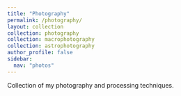 ```yaml
---
title: "Photography"
permalink: /photography/
layout: collection
collection: photography
collection: macrophotography
collection: astrophotography
author_profile: false
sidebar:
  nav: "photos"
---
```


Collection of my photography and processing techniques.
